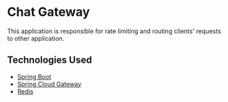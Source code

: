 # Chat Gateway
This application is responsible for rate limiting and routing clients' requests to other application.

## Technologies Used

- [Spring Boot](https://spring.io/projects/spring-boot)
- [Spring Cloud Gateway](https://spring.io/projects/spring-cloud-gateway)
- [Redis](https://redis.io/)
